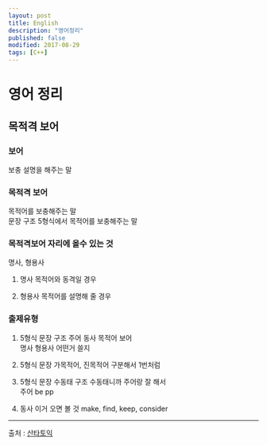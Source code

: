 ```yaml
---
layout: post
title: English
description: "영어정리"
published: false
modified: 2017-08-29
tags: [C++]
---
```


# 영어 정리

## 목적격 보어
### 보어
보충 설명을 해주는 말

### 목적격 보어
목적어를 보충해주는 말  
문장 구조 5형식에서 목적어를 보충해주는 말  

### 목적격보어 자리에 올수 있는 것
명사, 형용사  
1. 명사
목적어와 동격일 경우

2. 형용사
목적어를 설명해 줄 경우

### 출제유형
1. 5형식 문장 구조
주어 동사 목적어 보어  
명사 형용사 어떤거 쓸지

2. 5형식 문장 가목적어, 진목적어
구분해서 1번처럼

3. 5형식 문장 수동태 구조
수동태니까 주어랑 잘 해서  
주어 be pp

4. 동사 이거 오면 볼 것
make, find, keep, consider


---

출처 : [산타토익](https://santatoeic.com/)